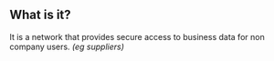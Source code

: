 ## What is it?
It is a network that provides secure access to business data for non company users. *(eg suppliers)*